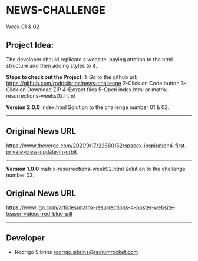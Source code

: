 # NEWS-CHALLENGE
Week 01 & 02

## Project Idea:
The developer should replicate a website, paying attetion to the html structure and then adding styles to it.

**Steps to check out the Project:**
1-Go to the github url: https://github.com/rodrisibrins/news-challenge
2-Click on Code button
3-Click on Download ZIP
4-Extract files
5-Open index.html or matrix-resurrections-weeks02.html

**Version 2.0.0**
index.html
Solution to the challenge number 01 & 02.

---

## Original News URL

https://www.theverge.com/2021/9/17/22680152/spacex-inspiration4-first-private-crew-update-in-orbit

---

**Version 1.0.0**
matrix-resurrections-week02.html
Solution to the challenge number 02.

## Original News URL

https://www.ign.com/articles/matrix-resurrections-4-poster-website-teaser-videos-red-blue-pill

---
## Developer

- Rodrigo Sibrins <rodrigo.sibrins@radiumrocket.com>

